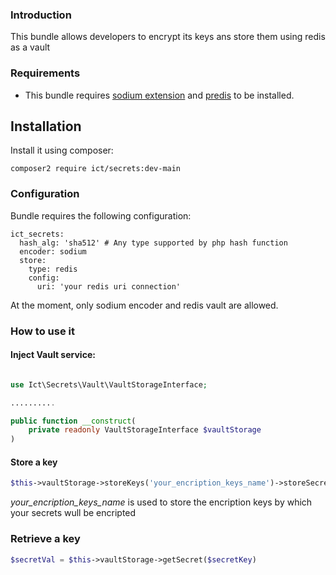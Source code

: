 ### Introduction
This bundle allows developers to encrypt its keys ans store them using redis as a vault

### Requirements
- This bundle requires [sodium extension](https://www.php.net/manual/en/book.sodium.php) and [predis](https://github.com/predis/predis) to be installed.

## Installation
Install it using composer:

```shell
composer2 require ict/secrets:dev-main
```

### Configuration

Bundle requires the following configuration:

```ỳaml
ict_secrets:
  hash_alg: 'sha512' # Any type supported by php hash function
  encoder: sodium
  store:
    type: redis
    config:
      uri: 'your redis uri connection'
```

At the moment, only sodium encoder and redis vault are allowed. 

### How to use it

#### Inject Vault service:

```php

use Ict\Secrets\Vault\VaultStorageInterface;

..........

public function __construct(    
    private readonly VaultStorageInterface $vaultStorage
)
```

#### Store a key

```php
$this->vaultStorage->storeKeys('your_encription_keys_name')->storeSecret('your_secret_name', 'your_secret_value');
```
_your_encription_keys_name_ is used to store the encription keys by which your secrets wull be encripted

### Retrieve a key

```php
$secretVal = $this->vaultStorage->getSecret($secretKey)
```
